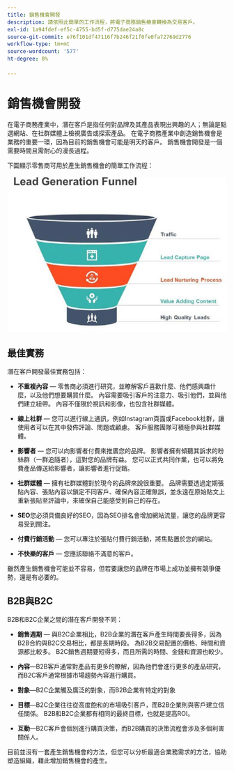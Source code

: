```yaml
---
title: 銷售機會開發
description: 請依照此簡單的工作流程，將電子商務銷售機會轉換為交易客戶。
exl-id: 1a94fdef-ef5c-4755-bd5f-d775dae24a8c
source-git-commit: e76f101df47116f7b246f21f0fe0fa72769d2776
workflow-type: tm+mt
source-wordcount: '577'
ht-degree: 0%

---
```


# 銷售機會開發

在電子商務產業中，潛在客戶是指任何對品牌及其產品表現出興趣的人；無論是點選網站、在社群媒體上檢視廣告或探索產品。 在電子商務產業中創造銷售機會是業務的重要一環，因為目前的銷售機會可能是明天的客戶。 銷售機會開發是一個需要時間且需耐心的漫長過程。

下圖顯示零售商可用於產生銷售機會的簡單工作流程：

![潛在客戶產生漏斗圖](../../assets/playbooks/lead-generation-funnel.png)

## 最佳實務

潛在客戶開發最佳實務包括：

- **不重複內容** — 零售商必須進行研究，並瞭解客戶喜歡什麼、他們感興趣什麼，以及他們想要購買什麼。 內容需要吸引客戶的注意力、吸引他們，並與他們建立紐帶。 內容不僅限於視訊和影像，也包含社群媒體。

- **線上社群** — 您可以進行線上通訊，例如Instagram頁面或Facebook社群，讓使用者可以在其中發佈評論、問題或顧慮。 客戶服務團隊可積極參與社群媒體。

- **影響者** — 您可以向影響者付費來推廣您的品牌。 影響者擁有傾聽其訴求的粉絲群（一群追隨者），這對您的品牌有益。 您可以正式共同作業，也可以將免費產品傳送給影響者，讓影響者進行促銷。

- **社群媒體** — 擁有社群媒體對於現今的品牌來說很重要。 品牌需要透過定期張貼內容、張貼內容以鎖定不同客戶、確保內容正確無誤，並永遠在原始貼文上重新張貼至評論中，來確保自己能感受到自己的存在。

- **SEO**&#x200B;您必須具備良好的SEO，因為SEO排名會增加網站流量，讓您的品牌更容易受到關注。

- **付費行銷活動** — 您可以專注於張貼付費行銷活動，將焦點置於您的網站。

- **不快樂的客戶** — 您應該聯絡不滿意的客戶。

雖然產生銷售機會可能並不容易，但若要讓您的品牌在市場上成功並擁有競爭優勢，還是有必要的。

## B2B與B2C

B2B和B2C企業之間的潛在客戶開發不同：

- **銷售週期** — 與B2C企業相比，B2B企業的潛在客戶產生時間要長得多，因為B2B合約與B2C交易相比，都是長期時段。 為B2B交易配置的價格、時間和資源都比較多。 B2C銷售週期要短得多，而且所需的時間、金錢和資源也較少。

- **內容**—B2B客戶通常對產品有更多的瞭解，因為他們會進行更多的產品研究，而B2C客戶通常根據市場趨勢內容進行購買。

- **對象**—B2C企業觸及廣泛的對象，而B2B企業有特定的對象

- **目標**—B2C企業往往從高度飽和的市場吸引客戶，而B2B企業則與客戶建立信任關係。 B2B和B2C企業都有相同的最終目標，也就是提高ROI。

- **互動**—B2C客戶會個別進行購買決策，而B2B購買的決策流程會涉及多個利害關係人。

目前並沒有一套產生銷售機會的方法，但您可以分析最適合業務需求的方法，協助塑造組織，藉此增加銷售機會的產生。
